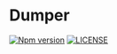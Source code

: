 # Dumper

[![Npm version](https://badge.fury.io/js/@sirian%2Fdumper.svg)](https://www.npmjs.com/package/@sirian/dumper)
[![LICENSE](https://img.shields.io/badge/License-MIT-yellow.svg)](https://opensource.org/licenses/MIT)
